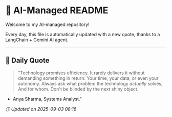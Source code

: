 # 🧠 AI-Managed README

Welcome to my AI-managed repository!

Every day, this file is automatically updated with a new quote, thanks to a LangChain + Gemini AI agent.

---

## 📅 Daily Quote

> "Technology promises efficiency.
It rarely delivers it without demanding something in return:
Your time, your data, or even your autonomy.
Always ask what problem the technology *actually* solves,
And for whom. Don't be blinded by the next shiny object.
- Anya Sharma, Systems Analyst."

*🕒 Updated on 2025-09-03 08:16*